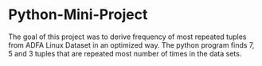 # Python-Mini-Project
The goal of this project was to derive frequency of most repeated tuples from ADFA Linux Dataset in an optimized way. The python program finds 7, 5 and 3 tuples that are repeated most number of times in the data sets.
